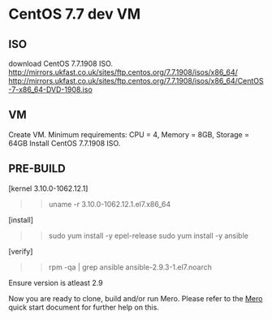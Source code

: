 CentOS 7.7 dev VM
=================

ISO
---
download CentOS 7.7.1908 ISO.
http://mirrors.ukfast.co.uk/sites/ftp.centos.org/7.7.1908/isos/x86_64/
http://mirrors.ukfast.co.uk/sites/ftp.centos.org/7.7.1908/isos/x86_64/CentOS-7-x86_64-DVD-1908.iso

VM
--
Create VM.
Minimum requirements:
CPU = 4, Memory = 8GB, Storage = 64GB
Install CentOS 7.7.1908 ISO.

PRE-BUILD
---------
[kernel 3.10.0-1062.12.1]
>> uname -r
3.10.0-1062.12.1.el7.x86_64

[install]
>> sudo yum install -y epel-release
>> sudo yum install -y ansible

[verify]
>> rpm -qa | grep ansible
ansible-2.9.3-1.el7.noarch

Ensure version is atleast 2.9

Now you are ready to clone, build and/or run Mero. Please refer to the [Mero](MeroQuickStart.md) quick start document for further help on this.
